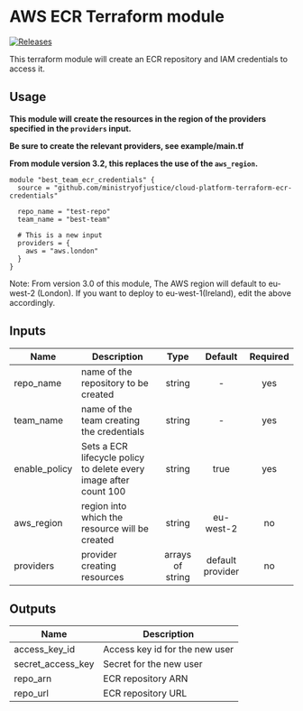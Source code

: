 # AWS ECR Terraform module

<a href="https://github.com/ministryofjustice/cloud-platform-terraform-ecr-credentials/releases">
  <img src="https://img.shields.io/github/release/ministryofjustice/cloud-platform-terraform-ecr-credentials/all.svg" alt="Releases" />
</a>

This terraform module will create an ECR repository and IAM credentials to access it.

## Usage

**This module will create the resources in the region of the providers specified in the `providers` input.**

**Be sure to create the relevant providers, see example/main.tf**

**From module version 3.2, this replaces the use of the `aws_region`.**

```hcl
module "best_team_ecr_credentials" {
  source = "github.com/ministryofjustice/cloud-platform-terraform-ecr-credentials"

  repo_name = "test-repo"
  team_name = "best-team"

  # This is a new input
  providers = {
    aws = "aws.london"
  }
}
```

Note: From version 3.0 of this module, The AWS region  will default to eu-west-2 (London). If you want to deploy to eu-west-1(Ireland), edit the above accordingly.

## Inputs

| Name | Description | Type | Default | Required |
|------|-------------|:----:|:-----:|:-----:|
| repo_name | name of the repository to be created | string | - | yes |
| team_name | name of the team creating the credentials | string | - | yes |
| enable_policy | Sets a ECR lifecycle policy to delete every image after count 100 | string | true | yes
| aws_region | region into which the resource will be created | string | eu-west-2 | no
| providers | provider creating resources | arrays of string | default provider | no


## Outputs

| Name | Description |
|------|-------------|
| access_key_id | Access key id for the new user |
| secret_access_key | Secret for the new user |
| repo_arn | ECR repository ARN |
| repo_url | ECR repository URL |

